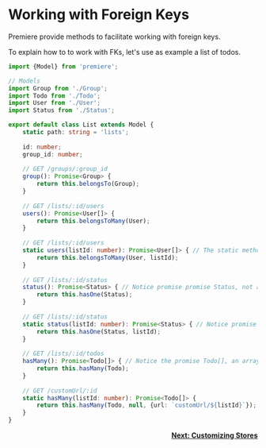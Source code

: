 # Working with Foreign Keys

Premiere provide methods to facilitate working with foreign keys.

To explain how to to work with FKs, let's use as example a list of todos. 

```typescript
import {Model} from 'premiere';

// Models
import Group from './Group';
import Todo from './Todo';
import User from './User';
import Status from './Status';

export default class List extends Model {
    static path: string = 'lists';
    
    id: number;
    group_id: number;
    
    // GET /groups/:group_id
    group(): Promise<Group> {
        return this.belongsTo(Group);
    }
    
    // GET /lists/:id/users
    users(): Promise<User[]> {
        return this.belongsToMany(User); 
    }
    
    // GET /lists/:id/users
    static users(listId: number): Promise<User[]> { // The static method is just an alternative way
        return this.belongsToMany(User, listId);
    }
    
    // GET /lists/:id/status
    status(): Promise<Status> { // Notice promise promise Status, not an array
        return this.hasOne(Status);
    }
    
    // GET /lists/:id/status
    static status(listId: number): Promise<Status> { // Notice promise promise Status, not an array
        return this.hasOne(Status, listId);
    }
    
    // GET /lists/:id/todos
    hasMany(): Promise<Todo[]> { // Notice the promise Todo[], an array  
        return this.hasMany(Todo);
    }
    
    // GET /customUrl/:id
    static hasMany(listId: number): Promise<Todo[]> {  
        return this.hasMany(Todo, null, {url: `customUrl/${listId}`});
    }
}
```

<div style="text-align: right; font-weight: bold;">
    <a href="./store.md">Next: Customizing Stores</a>
</div>
